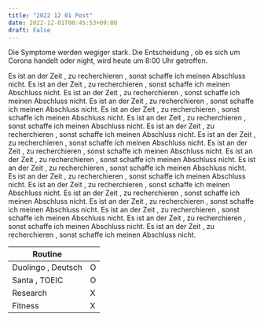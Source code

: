 ```yaml
---
title: "2022 12 01 Post"
date: 2022-12-01T00:45:53+09:00
draft: False
---
```

Die Symptome werden wegiger stark.
Die Entscheidung , ob es sich um Corona handelt oder night, wird heute um 8:00 Uhr getroffen.

Es ist an der Zeit , zu recherchieren , sonst schaffe ich meinen Abschluss nicht.
Es ist an der Zeit , zu recherchieren , sonst schaffe ich meinen Abschluss nicht.
Es ist an der Zeit , zu recherchieren , sonst schaffe ich meinen Abschluss nicht.
Es ist an der Zeit , zu recherchieren , sonst schaffe ich meinen Abschluss nicht.
Es ist an der Zeit , zu recherchieren , sonst schaffe ich meinen Abschluss nicht.
Es ist an der Zeit , zu recherchieren , sonst schaffe ich meinen Abschluss nicht.
Es ist an der Zeit , zu recherchieren , sonst schaffe ich meinen Abschluss nicht.
Es ist an der Zeit , zu recherchieren , sonst schaffe ich meinen Abschluss nicht.
Es ist an der Zeit , zu recherchieren , sonst schaffe ich meinen Abschluss nicht.
Es ist an der Zeit , zu recherchieren , sonst schaffe ich meinen Abschluss nicht.
Es ist an der Zeit , zu recherchieren , sonst schaffe ich meinen Abschluss nicht.
Es ist an der Zeit , zu recherchieren , sonst schaffe ich meinen Abschluss nicht.
Es ist an der Zeit , zu recherchieren , sonst schaffe ich meinen Abschluss nicht.
Es ist an der Zeit , zu recherchieren , sonst schaffe ich meinen Abschluss nicht.
Es ist an der Zeit , zu recherchieren , sonst schaffe ich meinen Abschluss nicht.
Es ist an der Zeit , zu recherchieren , sonst schaffe ich meinen Abschluss nicht.
Es ist an der Zeit , zu recherchieren , sonst schaffe ich meinen Abschluss nicht.
Es ist an der Zeit , zu recherchieren , sonst schaffe ich meinen Abschluss nicht.

| Routine | |
| ---- | ---- |
|  Duolingo , Deutsch  | O |
|  Santa , TOEIC | O |
| Research  | X |
| Fitness  | X |
